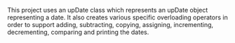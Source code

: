 This project uses an upDate class which represents an upDate object representing a date. It also creates various specific overloading operators in order to support adding, subtracting, copying, assigning, incrementing, decrementing, comparing and printing the dates.
